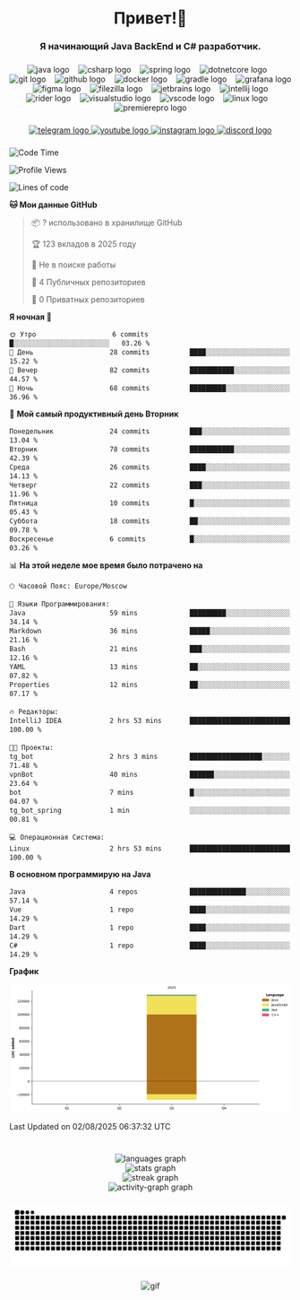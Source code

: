 <h1 align="center">Привет!👋</h1>

###

<h3 align="center">Я начинающий Java BackEnd и C# разработчик.</h3>

###

<div align="center">
  <img src="https://cdn.jsdelivr.net/gh/devicons/devicon/icons/java/java-original.svg" height="54" alt="java logo"  />
  <img width="8" />
  <img src="https://cdn.jsdelivr.net/gh/devicons/devicon/icons/csharp/csharp-original.svg" height="54" alt="csharp logo"  />
  <img width="8" />
  <img src="https://cdn.jsdelivr.net/gh/devicons/devicon/icons/spring/spring-original.svg" height="54" alt="spring logo"  />
  <img width="8" />
  <img src="https://cdn.jsdelivr.net/gh/devicons/devicon/icons/dotnetcore/dotnetcore-original.svg" height="54" alt="dotnetcore logo"  />
  <img width="8" />
  <img src="https://cdn.jsdelivr.net/gh/devicons/devicon/icons/git/git-original.svg" height="54" alt="git logo"  />
  <img width="8" />
  <img src="https://cdn.jsdelivr.net/gh/devicons/devicon/icons/github/github-original.svg" height="54" alt="github logo"  />
  <img width="8" />
  <img src="https://cdn.jsdelivr.net/gh/devicons/devicon/icons/docker/docker-original.svg" height="54" alt="docker logo"  />
  <img width="8" />
  <img src="https://cdn.jsdelivr.net/gh/devicons/devicon/icons/gradle/gradle-original.svg" height="54" alt="gradle logo"  />
  <img width="8" />
  <img src="https://cdn.jsdelivr.net/gh/devicons/devicon/icons/grafana/grafana-original.svg" height="54" alt="grafana logo"  />
  <img width="8" />
  <img src="https://cdn.jsdelivr.net/gh/devicons/devicon/icons/figma/figma-original.svg" height="54" alt="figma logo"  />
  <img width="8" />
  <img src="https://cdn.jsdelivr.net/gh/devicons/devicon/icons/filezilla/filezilla-plain.svg" height="54" alt="filezilla logo"  />
  <img width="8" />
  <img src="https://cdn.jsdelivr.net/gh/devicons/devicon/icons/jetbrains/jetbrains-original.svg" height="54" alt="jetbrains logo"  />
  <img width="8" />
  <img src="https://cdn.jsdelivr.net/gh/devicons/devicon/icons/intellij/intellij-original.svg" height="54" alt="intellij logo"  />
  <img width="8" />
  <img src="https://cdn.jsdelivr.net/gh/devicons/devicon/icons/rider/rider-original.svg" height="54" alt="rider logo"  />
  <img width="8" />
  <img src="https://cdn.jsdelivr.net/gh/devicons/devicon/icons/visualstudio/visualstudio-plain.svg" height="54" alt="visualstudio logo"  />
  <img width="8" />
  <img src="https://cdn.jsdelivr.net/gh/devicons/devicon/icons/vscode/vscode-original.svg" height="54" alt="vscode logo"  />
  <img width="8" />
  <img src="https://cdn.jsdelivr.net/gh/devicons/devicon/icons/linux/linux-original.svg" height="54" alt="linux logo"  />
  <img width="8" />
  <img src="https://cdn.jsdelivr.net/gh/devicons/devicon/icons/premierepro/premierepro-plain.svg" height="54" alt="premierepro logo"  />
</div>

###

<div align="center">
  <a href="t.me/son_of_dev228" target="_blank">
    <img src="https://img.shields.io/static/v1?message=Telegram&logo=telegram&label=&color=2CA5E0&logoColor=white&labelColor=&style=for-the-badge" height="25" alt="telegram logo"  />
  </a>
  <a href="https://www.youtube.com/@marensovich228" target="_blank">
    <img src="https://img.shields.io/static/v1?message=Youtube&logo=youtube&label=&color=FF0000&logoColor=white&labelColor=&style=for-the-badge" height="25" alt="youtube logo"  />
  </a>
  <a href="https://www.instagram.com/marensovich" target="_blank">
    <img src="https://img.shields.io/static/v1?message=Instagram&logo=instagram&label=&color=E4405F&logoColor=white&labelColor=&style=for-the-badge" height="25" alt="instagram logo"  />
  </a>
  <a href="https://discord.com/users/869841500127789066" target="_blank">
    <img src="https://img.shields.io/static/v1?message=Discord&logo=discord&label=&color=7289DA&logoColor=white&labelColor=&style=for-the-badge" height="25" alt="discord logo"  />
  </a>
</div>

###


<!--START_SECTION:waka-->
![Code Time](http://img.shields.io/badge/Code%20Time-56%20hrs%2018%20mins-blue)

![Profile Views](http://img.shields.io/badge/%D0%9F%D1%80%D0%BE%D1%81%D0%BC%D0%BE%D1%82%D1%80%D0%BE%D0%B2%20%D0%BF%D1%80%D0%BE%D1%84%D0%B8%D0%BB%D1%8F-259-blue)

![Lines of code](https://img.shields.io/badge/%D0%A1%20Hello%20World%20%D0%BC%D0%BD%D0%BE%D1%8E%20%D0%B1%D1%8B%D0%BB%D0%BE%20%D0%BD%D0%B0%D0%BF%D0%B8%D1%81%D0%B0%D0%BD%D0%BE-33.0%20thousand%20%D1%81%D1%82%D1%80%D0%BE%D1%87%D0%B5%D0%BA%20%D0%BA%D0%BE%D0%B4%D0%B0-blue)

**🐱 Мои данные GitHub** 

> 📦 ? использовано в хранилище GitHub 
 > 
> 🏆 123 вкладов в 2025 году
 > 
> 🚫 Не в поиске работы
 > 
> 📜 4 Публичных репозиториев 
 > 
> 🔑 0 Приватных репозиториев 
 > 
**Я ночная 🦉** 

```text
🌞 Утро                   6 commits           █░░░░░░░░░░░░░░░░░░░░░░░░   03.26 % 
🌆 День                   28 commits          ████░░░░░░░░░░░░░░░░░░░░░   15.22 % 
🌃 Вечер                  82 commits          ███████████░░░░░░░░░░░░░░   44.57 % 
🌙 Ночь                   68 commits          █████████░░░░░░░░░░░░░░░░   36.96 % 
```
📅 **Мой самый продуктивный день Вторник** 

```text
Понедельник              24 commits          ███░░░░░░░░░░░░░░░░░░░░░░   13.04 % 
Вторник                  78 commits          ███████████░░░░░░░░░░░░░░   42.39 % 
Среда                    26 commits          ████░░░░░░░░░░░░░░░░░░░░░   14.13 % 
Четверг                  22 commits          ███░░░░░░░░░░░░░░░░░░░░░░   11.96 % 
Пятница                  10 commits          █░░░░░░░░░░░░░░░░░░░░░░░░   05.43 % 
Суббота                  18 commits          ██░░░░░░░░░░░░░░░░░░░░░░░   09.78 % 
Воскресенье              6 commits           █░░░░░░░░░░░░░░░░░░░░░░░░   03.26 % 
```


📊 **На этой неделе мое время было потрачено на** 

```text
🕑︎ Часовой Пояс: Europe/Moscow

💬 Языки Программирования: 
Java                     59 mins             █████████░░░░░░░░░░░░░░░░   34.14 % 
Markdown                 36 mins             █████░░░░░░░░░░░░░░░░░░░░   21.16 % 
Bash                     21 mins             ███░░░░░░░░░░░░░░░░░░░░░░   12.16 % 
YAML                     13 mins             ██░░░░░░░░░░░░░░░░░░░░░░░   07.82 % 
Properties               12 mins             ██░░░░░░░░░░░░░░░░░░░░░░░   07.17 % 

🔥 Редакторы: 
IntelliJ IDEA            2 hrs 53 mins       █████████████████████████   100.00 % 

🐱‍💻 Проекты: 
tg_bot                   2 hrs 3 mins        ██████████████████░░░░░░░   71.48 % 
vpnBot                   40 mins             ██████░░░░░░░░░░░░░░░░░░░   23.64 % 
bot                      7 mins              █░░░░░░░░░░░░░░░░░░░░░░░░   04.07 % 
tg_bot_spring            1 min               ░░░░░░░░░░░░░░░░░░░░░░░░░   00.81 % 

💻 Операционная Система: 
Linux                    2 hrs 53 mins       █████████████████████████   100.00 % 
```

**В основном программирую на Java** 

```text
Java                     4 repos             ██████████████░░░░░░░░░░░   57.14 % 
Vue                      1 repo              ████░░░░░░░░░░░░░░░░░░░░░   14.29 % 
Dart                     1 repo              ████░░░░░░░░░░░░░░░░░░░░░   14.29 % 
C#                       1 repo              ████░░░░░░░░░░░░░░░░░░░░░   14.29 % 
```



**График**

![Lines of Code chart](https://raw.githubusercontent.com/marensovich/marensovich/main/assets/bar_graph.png)


 Last Updated on 02/08/2025 06:37:32 UTC
<!--END_SECTION:waka-->


###

<br clear="both">

<div align="center">
  <img src="https://github-readme-stats.vercel.app/api/top-langs?username=marensovich&locale=en&hide_title=false&layout=compact&card_width=320&langs_count=15&theme=react&hide_border=false&order=2" height="200" alt="languages graph" /> <br>
  <img src="https://github-readme-stats.vercel.app/api?username=marensovich&hide_title=false&hide_rank=false&show_icons=true&include_all_commits=true&count_private=true&disable_animations=false&theme=react&locale=en&hide_border=false&order=1" height="150" alt="stats graph" /> <br>
  <img src="https://streak-stats.demolab.com?user=marensovich&locale=en&mode=daily&theme=react&hide_border=false&border_radius=5&order=3" height="150" alt="streak graph" /> <br>
  <img src="https://github-readme-activity-graph.vercel.app/graph?username=marensovich&radius=16&theme=react&area=true&order=5&hide_border=false&hide_title=false" height="300" alt="activity-graph graph"  />
</div>

###


<div align="center">
  <picture>
    <source media="(prefers-color-scheme: dark)" srcset="https://raw.githubusercontent.com/marensovich/marensovich/output/github-contribution-grid-snake-dark.svg">
    <source media="(prefers-color-scheme: light)" srcset="https://raw.githubusercontent.com/marensovich/marensovich/output/github-contribution-grid-snake.svg">
    <img alt="github contribution grid snake animation" src="https://raw.githubusercontent.com/marensovich/marensovich/output/github-contribution-grid-snake.svg">
</picture>    
</div>

###

<div align="center">
  <img src="https://github.com/marensovich/About/blob/main/ISLEOFMANTT_1.gif" alt="gif"  />
</div>


###
